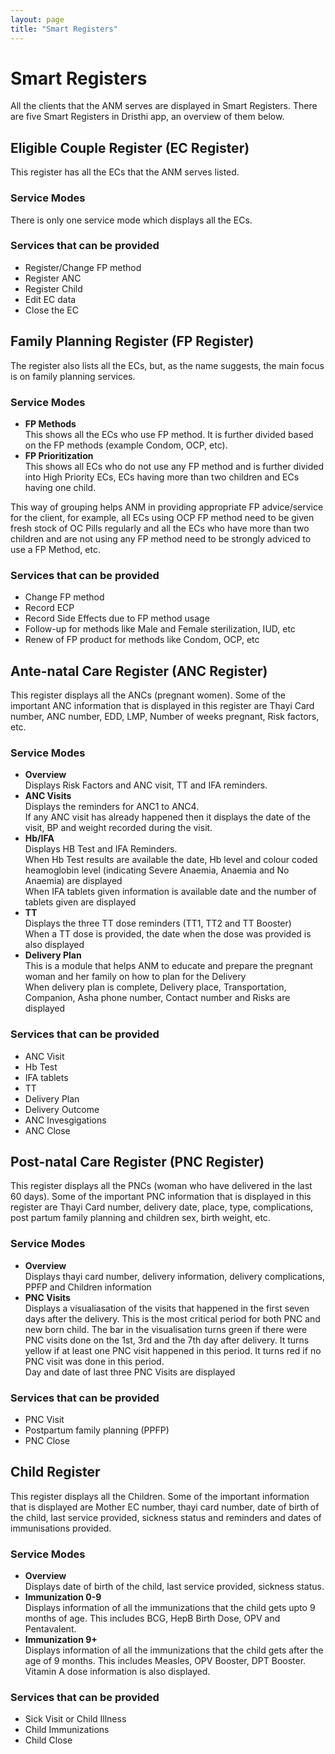 ```yaml
---
layout: page
title: "Smart Registers"
---
```


# Smart Registers

All the clients that the ANM serves are displayed in Smart Registers. There are five Smart Registers in Dristhi app, an overview of them below.

## Eligible Couple Register (EC Register)

This register has all the ECs that the ANM serves listed.

### Service Modes
There is only one service mode which displays all the ECs.

### Services that can be provided
* Register/Change FP method
* Register ANC
* Register Child
* Edit EC data
* Close the EC

## Family Planning Register (FP Register)

The register also lists all the ECs, but, as the name suggests, the main focus is on family planning services.

### Service Modes

* **FP Methods**  
  This shows all the ECs who use FP method. It is further divided based on the FP methods (example Condom, OCP, etc).  
* **FP Prioritization**  
  This shows all ECs who do not use any FP method and is further divided into High Priority ECs, ECs having more than two children and ECs having one child.  

This way of grouping helps ANM in providing appropriate FP advice/service for the client, for example, all ECs using OCP FP method need to be given fresh stock of OC Pills regularly and all the ECs who have more than two children and are not using any FP method need to be strongly adviced to use a FP Method, etc.

### Services that can be provided
* Change FP method
* Record ECP
* Record Side Effects due to FP method usage
* Follow-up for methods like Male and Female sterilization, IUD, etc
* Renew of FP product for methods like Condom, OCP, etc

## Ante-natal Care Register (ANC Register)

This register displays all the ANCs (pregnant women). Some of the important ANC information that is displayed in this register are Thayi Card number, ANC number, EDD, LMP, Number of weeks pregnant, Risk factors, etc.

### Service Modes

* **Overview**  
  Displays Risk Factors and ANC visit, TT and IFA reminders.  
* **ANC Visits**  
  Displays the reminders for ANC1 to ANC4.  
  If any ANC visit has already happened then it displays the date of the visit, BP and weight recorded during the visit.     
* **Hb/IFA**  
  Displays HB Test and IFA Reminders.  
  When Hb Test results are available the date, Hb level and colour coded heamoglobin level (indicating Severe Anaemia, Anaemia and No Anaemia) are displayed  
  When IFA tablets given information is available date and the number of tablets given are displayed  
* **TT**  
  Displays the three TT dose reminders (TT1, TT2 and TT Booster)  
  When a TT dose is provided, the date when the dose was provided is also displayed  
* **Delivery Plan**  
  This is a module that helps ANM to educate and prepare the pregnant woman and her family on how to plan for the Delivery  
  When delivery plan is complete, Delivery place, Transportation, Companion, Asha phone number, Contact number and Risks are displayed  

### Services that can be provided

* ANC Visit
* Hb Test
* IFA tablets
* TT
* Delivery Plan
* Delivery Outcome
* ANC Invesgigations
* ANC Close

## Post-natal Care Register (PNC Register)

This register displays all the PNCs (woman who have delivered in the last 60 days). Some of the important PNC information that is displayed in this register are Thayi Card number, delivery date, place, type, complications, post partum family planning and children sex, birth weight, etc.

### Service Modes

* **Overview**  
  Displays thayi card number, delivery information, delivery complications, PPFP and Children information 
* **PNC Visits**  
  Displays a visualiasation of the visits that happened in the first seven days after the delivery. This is the most critical period for both PNC and new born child. The bar in the visualisation turns green if there were PNC visits done on the 1st, 3rd and the 7th day after delivery. It turns yellow if at least one PNC visit happened in this period. It turns red if no PNC visit was done in this period.  
  Day and date of last three PNC Visits are displayed

### Services that can be provided

* PNC Visit
* Postpartum family planning (PPFP)
* PNC Close

## Child Register

This register displays all the Children. Some of the important information that is displayed are Mother EC number, thayi card number, date of birth of the child, last service provided, sickness status and reminders and dates of immunisations provided.

### Service Modes

* **Overview**  
  Displays date of birth of the child, last service provided, sickness status.  
* **Immunization 0-9**  
  Displays information of all the immunizations that the child gets upto 9 months of age. This includes BCG, HepB Birth Dose, OPV and Pentavalent.  
* **Immunization 9+**  
  Displays information of all the immunizations that the child gets after the age of 9 months. This includes Measles, OPV Booster, DPT Booster. Vitamin A dose information is also displayed.  

### Services that can be provided

* Sick Visit or Child Illness
* Child Immunizations
* Child Close